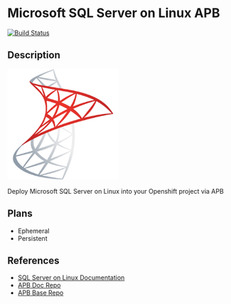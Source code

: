 # Microsoft SQL Server on Linux APB

[![Build Status](https://travis-ci.org/ansibleplaybookbundle/mssql-apb.svg?branch=master)](https://travis-ci.org/ansibleplaybookbundle/mssql-apb)

## Description

![img](docs/img/sql-server.png)

Deploy Microsoft SQL Server on Linux into your Openshift project via APB

## Plans

- Ephemeral
- Persistent

## References

- [SQL Server on Linux Documentation](https://docs.microsoft.com/en-us/sql/linux/sql-server-linux-overview)
- [APB Doc Repo](https://github.com/ansibleplaybookbundle/ansible-playbook-bundle)
- [APB Base Repo](https://github.com/ansibleplaybookbundle/apb-base)
